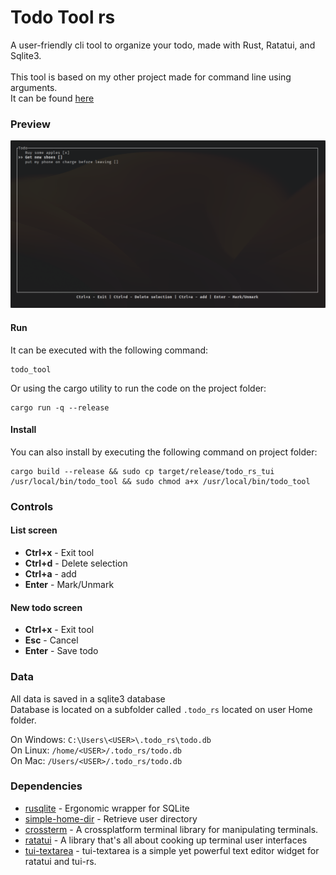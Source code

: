 # Todo Tool rs

A user-friendly cli tool to organize your todo, made with Rust, Ratatui, and Sqlite3.<br><br>
This tool is based on my other project made for command line using arguments.<br>
It can be found [here](https://github.com/apollodaniel/todo_rs)

### Preview
![preview](images/print_001.png)

#### Run
It can be executed with the following command:
```
todo_tool
```
Or using the cargo utility to run the code on the project folder:
```
cargo run -q --release
```

#### Install
You can also install by executing the following command on project folder:
```
cargo build --release && sudo cp target/release/todo_rs_tui /usr/local/bin/todo_tool && sudo chmod a+x /usr/local/bin/todo_tool
```

### Controls
#### List screen
- <b>Ctrl+x</b> - Exit tool
- <b>Ctrl+d</b> - Delete selection 
- <b>Ctrl+a</b> - add 
- <b>Enter</b> - Mark/Unmark
#### New todo screen
- <b>Ctrl+x</b> - Exit tool
- <b>Esc</b> - Cancel 
- <b>Enter</b> - Save todo


### Data
All data is saved in a sqlite3 database<br>
Database is located on a subfolder called `.todo_rs` located on user Home folder.

On Windows: `C:\Users\<USER>\.todo_rs\todo.db`<br>
On Linux: `/home/<USER>/.todo_rs/todo.db`<br>
On Mac: `/Users/<USER>/.todo_rs/todo.db`

### Dependencies
- [rusqlite](https://crates.io/crates/rusqlite) -  Ergonomic wrapper for SQLite 
- [simple-home-dir](https://crates.io/crates/simple-home-dir) - Retrieve user directory
- [crossterm](https://crates.io/crates/crossterm) -  A crossplatform terminal library for manipulating terminals.
- [ratatui](https://crates.io/crates/ratatui) -  A library that's all about cooking up terminal user interfaces
- [tui-textarea](https://crates.io/crates/tui-textarea) -  tui-textarea is a simple yet powerful text editor widget for ratatui and tui-rs.